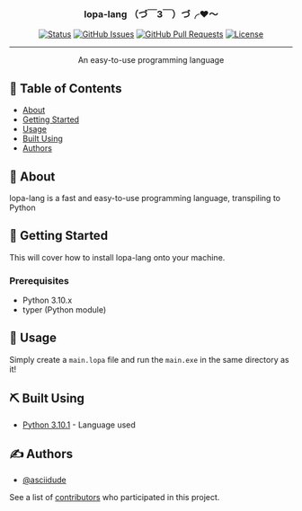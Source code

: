 <h3 align="center">lopa-lang （づ￣3￣）づ╭❤️～</h3>

<div align="center">

[![Status](https://img.shields.io/badge/status-active-success.svg)]()
[![GitHub Issues](https://img.shields.io/github/issues/asciidude/lopa-lang.svg)](https://github.com/asciidude/lopa-lang/issues)
[![GitHub Pull Requests](https://img.shields.io/github/issues-pr/asciidude/lopa-lang.svg)](https://github.com/asciidude/lopa-lang/pulls)
[![License](https://img.shields.io/badge/license-MIT-blue.svg)](/LICENSE)

</div>

---

<p align="center"> An easy-to-use programming language
    <br> 
</p>

## 📝 Table of Contents

- [About](#about)
- [Getting Started](#getting_started)
- [Usage](#usage)
- [Built Using](#built_using)
- [Authors](#authors)

## 🧐 About <a name = "about"></a>

lopa-lang is a fast and easy-to-use programming language, transpiling to Python

## 🏁 Getting Started <a name = "getting_started"></a>

This will cover how to install lopa-lang onto your machine.

### Prerequisites

* Python 3.10.x
* typer (Python module)

## 🎈 Usage <a name="usage"></a>

Simply create a `main.lopa` file and run the `main.exe` in the same directory as it!

## ⛏️ Built Using <a name = "built_using"></a>

- [Python 3.10.1](https://www.python.org/) - Language used

## ✍️ Authors <a name = "authors"></a>

- [@asciidude](https://github.com/asciidude)

See a list of [contributors](https://github.com/asciidude/lopa-lang/graphs/contributors) who participated in this project.